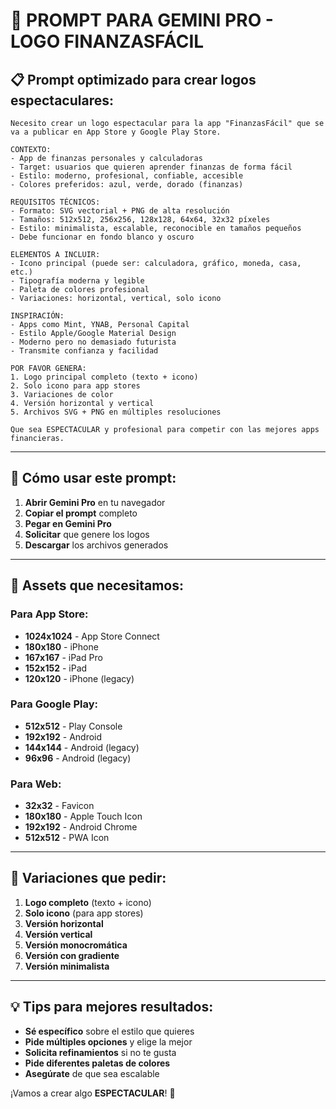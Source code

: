 # 🎨 PROMPT PARA GEMINI PRO - LOGO FINANZASFÁCIL

## 📋 **Prompt optimizado para crear logos espectaculares:**

```
Necesito crear un logo espectacular para la app "FinanzasFácil" que se va a publicar en App Store y Google Play Store.

CONTEXTO:
- App de finanzas personales y calculadoras
- Target: usuarios que quieren aprender finanzas de forma fácil
- Estilo: moderno, profesional, confiable, accesible
- Colores preferidos: azul, verde, dorado (finanzas)

REQUISITOS TÉCNICOS:
- Formato: SVG vectorial + PNG de alta resolución
- Tamaños: 512x512, 256x256, 128x128, 64x64, 32x32 píxeles
- Estilo: minimalista, escalable, reconocible en tamaños pequeños
- Debe funcionar en fondo blanco y oscuro

ELEMENTOS A INCLUIR:
- Icono principal (puede ser: calculadora, gráfico, moneda, casa, etc.)
- Tipografía moderna y legible
- Paleta de colores profesional
- Variaciones: horizontal, vertical, solo icono

INSPIRACIÓN:
- Apps como Mint, YNAB, Personal Capital
- Estilo Apple/Google Material Design
- Moderno pero no demasiado futurista
- Transmite confianza y facilidad

POR FAVOR GENERA:
1. Logo principal completo (texto + icono)
2. Solo icono para app stores
3. Variaciones de color
4. Versión horizontal y vertical
5. Archivos SVG + PNG en múltiples resoluciones

Que sea ESPECTACULAR y profesional para competir con las mejores apps financieras.
```

---

## 🚀 **Cómo usar este prompt:**

1. **Abrir Gemini Pro** en tu navegador
2. **Copiar el prompt** completo
3. **Pegar en Gemini Pro**
4. **Solicitar** que genere los logos
5. **Descargar** los archivos generados

---

## 📱 **Assets que necesitamos:**

### **Para App Store:**
- **1024x1024** - App Store Connect
- **180x180** - iPhone
- **167x167** - iPad Pro
- **152x152** - iPad
- **120x120** - iPhone (legacy)

### **Para Google Play:**
- **512x512** - Play Console
- **192x192** - Android
- **144x144** - Android (legacy)
- **96x96** - Android (legacy)

### **Para Web:**
- **32x32** - Favicon
- **180x180** - Apple Touch Icon
- **192x192** - Android Chrome
- **512x512** - PWA Icon

---

## 🎯 **Variaciones que pedir:**

1. **Logo completo** (texto + icono)
2. **Solo icono** (para app stores)
3. **Versión horizontal**
4. **Versión vertical**
5. **Versión monocromática**
6. **Versión con gradiente**
7. **Versión minimalista**

---

## 💡 **Tips para mejores resultados:**

- **Sé específico** sobre el estilo que quieres
- **Pide múltiples opciones** y elige la mejor
- **Solicita refinamientos** si no te gusta
- **Pide diferentes paletas de colores**
- **Asegúrate** de que sea escalable

¡Vamos a crear algo **ESPECTACULAR**! 🚀
